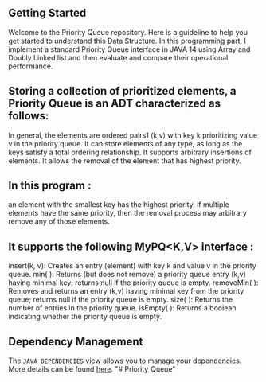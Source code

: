 ## Getting Started

Welcome to the Priority Queue repository. Here is a guideline to help you get started to understand this Data Structure. In this programming part, I implement a standard Priority Queue interface in JAVA 14 using Array and Doubly Linked list and then evaluate and compare their operational performance. 

## Storing a collection of prioritized elements, a Priority Queue is an ADT characterized as follows:
In general, the elements are ordered pairs1 (k,v) with key k prioritizing value v in the priority queue.
It can store elements of any type, as long as the keys satisfy a total ordering relationship.
It supports arbitrary insertions of elements.
It allows the removal of the element that has highest priority.

## In this program :
an element with the smallest key has the highest priority.
if multiple elements have the same priority, then the removal process may arbitrary remove any of those elements.
## It supports the following MyPQ<K,V> interface :
insert(k, v): Creates an entry (element) with key k and value v in the priority queue.
min( ): Returns (but does not remove) a priority queue entry (k,v) having minimal key; returns
null if the priority queue is empty.
removeMin( ): Removes and returns an entry (k,v) having minimal key from the priority queue;
returns null if the priority queue is empty.
size( ): Returns the number of entries in the priority queue.
isEmpty( ): Returns a boolean indicating whether the priority queue is empty.


## Dependency Management

The `JAVA DEPENDENCIES` view allows you to manage your dependencies. More details can be found [here](https://github.com/microsoft/vscode-java-pack/blob/master/release-notes/v0.9.0.md#work-with-jar-files-directly).
"# Priority_Queue" 
